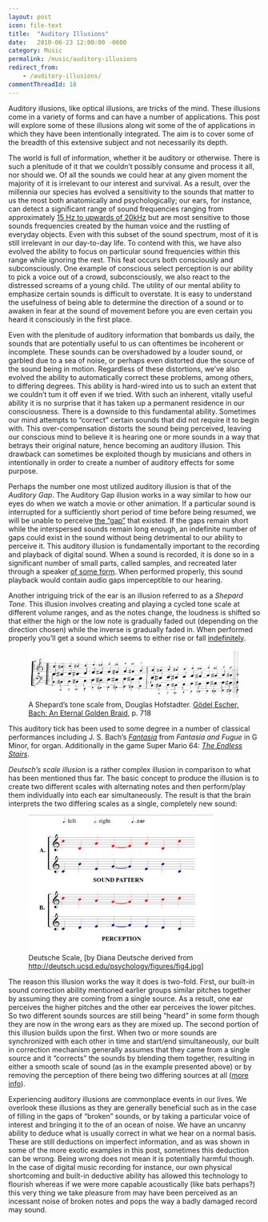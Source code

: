 ```yaml
---
layout: post
icon: file-text
title:  "Auditory Illusions"
date:   2010-06-23 12:00:00 -0600
category: Music
permalink: /music/auditory-illusions
redirect_from:
    - /auditory-illusions/
commentThreadId: 18
---
```


Auditory illusions, like optical illusions, are tricks of the mind. These illusions come in a variety of forms and can have a number of applications. This post will explore some of these illusions along wit some of the of applications in which they have been intentionally integrated. The aim is to cover some of the breadth of this extensive subject and not necessarily its depth.

The world is full of information, whether it be auditory or otherwise. There is such a plenitude of it that we couldn’t possibly consume and process it all, nor should we. Of all the sounds we could hear at any given moment the majority of it is irrelevant to our interest and survival. As a result, over the millennia our species has evolved a sensitivity to the sounds that matter to us the most both anatomically and psychologically; our ears, for instance, can detect a significant range of sound frequencies ranging from approximately [15 Hz to upwards of 20kHz](https://hypertextbook.com/facts/2003/ChrisDAmbrose.shtml) but are most sensitive to those sounds frequencies created by the human voice and the rustling of everyday objects. Even with this subset of the sound spectrum, most of it is still irrelevant in our day-to-day life. To contend with this, we have also evolved the ability to focus on particular sound frequencies within this range while ignoring the rest. This feat occurs both consciously and subconsciously. One example of conscious select perception is our ability to pick a voice out of a crowd, subconsciously, we also react to the distressed screams of a young child. The utility of our mental ability to emphasize certain sounds is difficult to overstate. It is easy to understand the usefulness of being able to determine the direction of a sound or to awaken in fear at the sound of movement before you are even certain you heard it consciously in the first place.

Even with the plenitude of auditory information that bombards us daily, the sounds that are potentially useful to us can oftentimes be incoherent or incomplete. These sounds can be overshadowed by a louder sound, or garbled due to a sea of noise, or perhaps even distorted due the source of the sound being in motion. Regardless of these distortions, we’ve also evolved the ability to automatically correct these problems, among others, to differing degrees. This ability is hard-wired into us to such an extent that we couldn’t tum it off even if we tried. With such an inherent, vitally useful ability it is no surprise that it has taken up a permanent residence in our consciousness. There is a downside to this fundamental ability. Sometimes our mind attempts to “correct” certain sounds that did not require it to begin with. This over-compensation distorts the sound being perceived, leaving our conscious mind to believe it is hearing one or more sounds in a way that betrays their original nature, hence becoming an auditory illusion. This drawback can sometimes be exploited though by musicians and others in intentionally in order to create a number of auditory effects for some purpose.

Perhaps the number one most utilized auditory illusion is that of the *Auditory Gap*. The Auditory Gap illusion works in a way similar to how our eyes do when we watch a movie or other animation. If a particular sound is interrupted for a sufficiently short period of time before being resumed, we will be unable to perceive [the “gap”](https://medicalxpress.com/news/2009-11-auditory-illusion-brains-gaps.html) that existed. If the gaps remain short while the interspersed sounds remain long enough, an indefinite number of gaps could exist in the sound without being detrimental to our ability to perceive it. This auditory illusion is fundamentally important to the recording and playback of digital sound. When a sound is recorded, it is done so in a significant number of small parts, called samples, and recreated later through a speaker [of some form](https://web.archive.org/web/20100611091705/http://pennycook.music.utexas.edu/344_09/sound_perception.html). When performed properly, this sound playback would contain audio gaps imperceptible to our hearing.

Another intriguing trick of the ear is an illusion referred to as a *Shepard Tone*. This illusion involves creating and playing a cycled tone scale at different volume ranges, and as the notes change, the loudness is shifted so that either the high or the low note is gradually faded out (depending on the direction chosen) while the inverse is gradually faded in. When performed properly you’ll get a sound which seems to either rise or fall [indefinitely](https://en.wikipedia.org/wiki/File:DescenteInfinie.ogg).

<figure>
    <img src="/media-library/music/shepards-tone-piano.png" alt="Shepard's Tone">
    <figcaption>
        A Shepard’s tone scale from, Douglas Hofstadter. <a href="https://www.amazon.com/G%C3%B6del-Escher-Bach-Eternal-Golden/dp/0465026567" target="_blank">Gödel Escher, Bach: An Eternal Golden Braid</a>, p. 718
    </figcaption>
</figure>

This auditory tick has been used to some degree in a number of classical performances including J. S. Bach’s *[Fantasia](https://www.youtube.com/watch?v=pAWZ-sZrfTc)* from *Fantasia and Fugue* in G Minor, for organ. Additionally in the game Super Mario 64: *[The Endless Stairs](https://www.youtube.com/watch?v=70J8SOX5w64)*.

*Deutsch’s scale illusion* is a rather complex illusion in comparison to what has been mentioned thus far. The basic concept to produce the illusion is to create two different scales with alternating notes and then perform/play them individually into each ear simultaneously. The result is that the brain interprets the two differing scales as a single, completely new sound:

<figure>
    <img src="/media-library/music/deutsche-scale.png" alt="Shepard's Tone">
    <figcaption>
        Deutsche Scale, [by Diana Deutsche derived from <a href="http://deutsch.ucsd.edu/psychology/figures/fig4.jpg">http://deutsch.ucsd.edu/psychology/figures/fig4.jpg</a>]
    </figcaption>
</figure>

The reason this illusion works the way it does is two-fold. First, our built-in sound correction ability mentioned earlier groups similar pitches together by assuming they are coming from a single source. As a result, one ear perceives the higher pitches and the other ear perceives the lower pitches. So two different sounds sources are still being “heard” in some form though they are now in the wrong ears as they are mixed up. The second portion of this illusion builds upon the first. When two or more sounds are synchronized with each other in time and start/end simultaneously, our built in correction mechanism generally assumes that they came from a single source and it “corrects” the sounds by blending them together, resulting in either a smooth scale of sound (as in the example presented above) or by removing the perception of there being two differing sources at all ([more info](https://courses.washington.edu/psy333/lecture_pdfs/Week9_Day2.pdf)).

Experiencing auditory illusions are commonplace events in our lives. We overlook these illusions as they are generally beneficial such as in the case of filling in the gaps of “broken” sounds, or by taking a particular voice of interest and bringing it to the of an ocean of noise. We have an uncanny ability to deduce what is usually correct in what we hear on a normal basis. These are still deductions on imperfect information, and as was shown in some of the more exotic examples in this post, sometimes this deduction can be wrong. Being wrong does not mean it is potentially harmful though. In the case of digital music recording for instance, our own physical shortcoming and built-in deductive ability has allowed this technology to flourish whereas if we were more capable acoustically (like bats perhaps?) this very thing we take pleasure from may have been perceived as an incessant noise of broken notes and pops the way a badly damaged record may sound.
